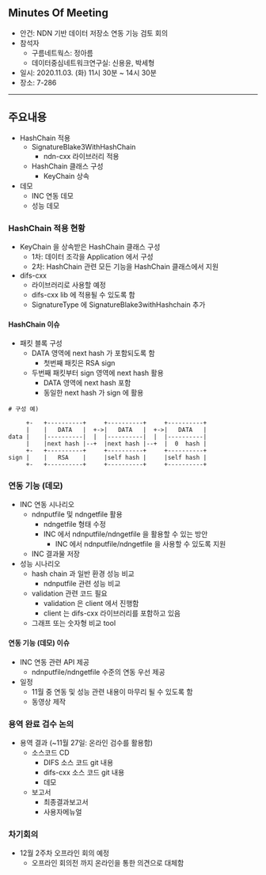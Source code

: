 ## Minutes Of Meeting
- 안건: NDN 기반 데이터 저장소 연동 기능 검토 회의
- 참석자
  - 구름네트웍스: 정아름
  - 데이터중심네트워크연구실: 신용윤, 박세형
- 일시: 2020.11.03. (화) 11시 30분 ~ 14시 30분
- 장소: 7-286

---

## 주요내용
- HashChain 적용
  - SignatureBlake3WithHashChain
    - ndn-cxx 라이브러리 적용
  - HashChain 클래스 구성
    - KeyChain 상속
- 데모
  - INC 연동 데모
  - 성능 데모

### HashChain 적용 현황
- KeyChain 을 상속받은 HashChain 클래스 구성
  - 1차: 데이터 조각을 Application 에서 구성
  - 2차: HashChain 관련 모든 기능을 HashChain 클래스에서 지원
- difs-cxx
  - 라이브러리로 사용할 예정
  - difs-cxx lib 에 적용될 수 있도록 함
  - SignatureType 에 SignatureBlake3withHashchain 추가

#### HashChain 이슈
- 패킷 블록 구성
  - DATA 영역에 next hash 가 포함되도록 함
    - 첫번째 패킷은 RSA sign
  - 두번째 패킷부터 sign 영역에 next hash 활용
    - DATA 영역에 next hash 포함
    - 동일한 next hash 가 sign 에 활용

```
# 구성 예)

     +-   +----------+     +----------+     +----------+ 
     |    |   DATA   |  +->|   DATA   |  +->|   DATA   |
data |    |----------|  |  |----------|  |  |----------|
     |    |next hash |--+  |next hash |--+  |  0  hash |
     +-   +----------+     +----------+     +----------+
sign |    |   RSA    |     |self hash |     |self hash |
     +-   +----------+     +----------+     +----------+
```

### 연동 기능 (데모)
- INC 연동 시나리오
  - ndnputfile 및 ndngetfile 활용
    - ndngetfile <common prefix> <ndn-name> 형태 수정
    - INC 에서 ndnputfile/ndngetfile 을 활용할 수 있는 방안
      - INC 에서 ndnputfile/ndngetfile 을 사용할 수 있도록 지원
  - INC 결과물 저장
- 성능 시나리오
  - hash chain 과 일반 환경 성능 비교
    - ndnputfile 관련 성능 비교
  - validation 관련 코드 필요
    - validation 은 client 에서 진행함
    - client 는 difs-cxx 라이브러리를 포함하고 있음
  - 그래프 또는 숫자형 비교 tool

#### 연동 기능 (데모) 이슈
- INC 연동 관련 API 제공
  - ndnputfile/ndngetfile 수준의 연동 우선 제공
- 일정
  - 11월 중 연동 및 성능 관련 내용이 마무리 될 수 있도록 함
  - 동영상 제작

### 용역 완료 검수 논의
- 용역 결과 (~11월 27일: 온라인 검수를 활용함)
  - 소스코드 CD
    - DIFS 소스 코드 git 내용
    - difs-cxx 소스 코드 git 내용
    - 데모
  - 보고서
    - 최종결과보고서
    - 사용자메뉴얼

### 차기회의
- 12월 2주차 오프라인 회의 예정
  - 오프라인 회의전 까지 온라인을 통한 의견으로 대체함
